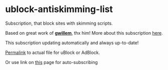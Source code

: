 # ublock-antiskimming-list
Subscription, that block sites with skimming scripts.

Based on great work of **[gwillem](https://github.com/gwillem)**, thx him! More about this subscription [here](https://gwillem.gitlab.io/2016/10/11/5900-online-stores-found-skimming/).

This subscription updating automatically and always up-to-date!

[Permalink](https://raw.githubusercontent.com/byaka/ublock-antiskimming-list/master/build/data.txt) to actual file for uBlock or AdBlock.

Or use link on [this](https://byaka.github.io/ublock-antiskimming-list/) page for auto-subscribing


